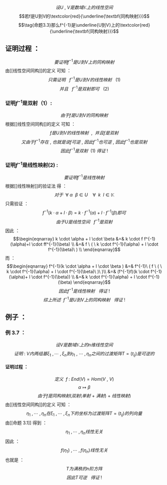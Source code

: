 $$设U \ , \ V是数域\mathbb{K}上的线性空间$$
$$若f是U到V的\textcolor{red}{\underline{\textbf{同构映射}}}$$
$$\tag{命题3.3}那么f^{-1}是\underline{U到V}上的\textcolor{red}{\underline{\textbf{同构映射}}}$$
## 证明过程 ：
$$要证明f^{-1}是U到V上的同构映射$$
由[[线性空间同构]]的定义 可知 ：
$$只需证明\ \ \ f^{-1}是U到V的线性映射\ \ \ (1)$$
$$并且\ \ \ f^{-1}是双射即可\ \ \ (2)$$
### 证明$f^{-1}$是双射（1）:
$$由于f是U到V的同构映射$$
根据[[线性空间同构]]的定义 可知 ：
$$f是U到V的线性映射\ \ , \ \ 并且f是双射 $$
$$又由于f^{-1}存在\  , \ 也就是说f可逆\ , \ 因此f^{-1}也可逆\ , \ 因此f^{-1}也是双射$$
$$因此f^{-1}是双射\ \ (1)\ 得证\ !$$
### 证明$f^{-1}$是线性映射(2) :
$$要证明f^{-1}是线性映射$$
根据[[线性映射]]的验证法 得 ：
$$对于\ \ \forall  \ \alpha \ \ \beta \in U\  \ \ \ \forall  \ \ k \ \ l \in \mathbb{K}$$
只需验证 ：
$$f^{-1}(k \cdot \alpha+ l \cdot \beta)=k \cdot f^{-1}(\alpha)+ l \cdot f^{-1}(\beta)即可$$
$$由于U是线性空间\ \ \ f^{-1}是双射 $$
因此 ：
$$\begin{eqnarray}
k \cdot \alpha + l \cdot \beta
&=& k \cdot f f^{-1}(\alpha)+l \cdot ff^{-1}(\beta) \\
&=& f \ ( \ k \cdot f^{-1}(\alpha) + l \cdot f^{-1}(\beta)\ ) \\
\end{eqnarray}$$
而 ：
$$\begin{eqnarray}
f^{-1}(k \cdot \alpha + l \cdot \beta )
&=& f^{-1}\ ( f \ ( \ k \cdot f^{-1}(\alpha) + l \cdot f^{-1}(\beta)\ )\ )\\
&=& (f^{-1}f)(k \cdot f^{-1}(\alpha)+ l \cdot f^{-1}(\beta)) \\
&=& k \cdot f^{-1}(\alpha) + l \cdot f^{-1}(\beta)
\end{eqnarray}$$
$$因此f^{-1}是线性映射\ \ \ 得证 \ !$$
$$综上所述\ \ f^{-1}是U到V上的同构映射\ \ \ 得证\ !$$
## 例子 ：
### 例 3.7 ：
$$设V是数域\mathbb{K}上的n维线性空间$$
$$证明\ : \ V内两组基\xi_{1}\ , \cdots \ , \xi_{n}到\eta_{1}\ , \ \cdots \ , \eta_{n}之间的过渡矩阵T=(t_{ij})是可逆的$$
#### 证明过程 ：
$$定义 \ \ f \ : \ End(V)=Hom(V\ , \ V)$$
$$\alpha \longmapsto \beta$$
$$由于f是同构映射(双射(单射\ + \ 满射)\ + \ 线性映射)$$
由[[线性空间同构]]的定义 可知 ：
$$\eta_{1}\ , \cdots \ , \eta_{n}在\xi_{1}\ , \cdots \ , \xi_{n}下的坐标为过渡矩阵T=(t_{ij})的列向量$$
由[[命题 3.1]] 得到 ：
$$\eta_{1}\ , \cdots \ , \eta_{n}线性无关$$
因此 ：
$$f(\eta_{1})\ , \cdots \ , f(\eta_{n})线性无关$$
也就是 ：
$$T为满秩的n阶方阵$$
$$因此T可逆\ \ \ 得证\ !$$